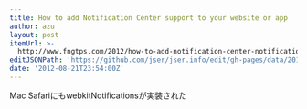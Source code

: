 ```yaml
---
title: How to add Notification Center support to your website or app
author: azu
layout: post
itemUrl: >-
  http://www.fngtps.com/2012/how-to-add-notification-center-notifications-to-your-web-app/
editJSONPath: 'https://github.com/jser/jser.info/edit/gh-pages/data/2012/08/index.json'
date: '2012-08-21T23:54:00Z'
---
```

Mac SafariにもwebkitNotificationsが実装された
